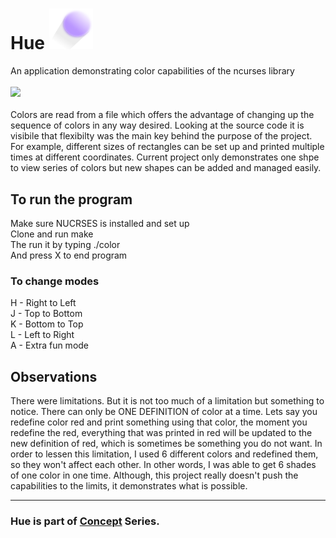 # Hue  <img src="Logo.png" width="70" />
An application demonstrating color capabilities of the ncurses library
<br/> <br/> <img src="demo.gif" width="400" /> <br/> <br/>
Colors are read from a file which offers the advantage of changing up
the sequence of colors in any way desired.
Looking at the source code it is visibile that flexibilty was the main key 
behind the purpose of the project. For example, different sizes of rectangles can be set up and printed 
multiple times at different coordinates. 
Current project only demonstrates one shpe to view 
series of colors but new shapes can be added and managed easily.

## To run the program <br/>
Make sure NUCRSES is installed and set up <br/>
Clone and run make <br/>
The run it by typing ./color <br/>
And press X to end program
### To change modes  <br/>
H - Right to Left <br/>
J - Top to Bottom <br/>
K - Bottom to Top <br/>
L - Left to Right <br/> 
A - Extra fun mode


## Observations 
There were limitations. But it is not too much of a limitation but something to notice.
There can only be ONE DEFINITION of color at a time. Lets say you redefine color red and print something 
using that color, the moment you redefine the red, everything that was printed in red will be updated
to the new definition of red, which is sometimes be something you do not want. In order to lessen this
limitation, I used 6 different colors and redefined them, so they won't affect each other. In other
words, I was able to get 6 shades of one color in one time. Although, this project really doesn't push
the capabilities to the limits, it demonstrates what is possible. 


---
### Hue is part of [Concept](https://github.com/azimex/Concept) Series.
